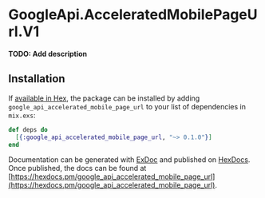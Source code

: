 # GoogleApi.AcceleratedMobilePageUrl.V1

**TODO: Add description**

## Installation

If [available in Hex](https://hex.pm/docs/publish), the package can be installed
by adding `google_api_accelerated_mobile_page_url` to your list of dependencies in `mix.exs`:

```elixir
def deps do
  [{:google_api_accelerated_mobile_page_url, "~> 0.1.0"}]
end
```

Documentation can be generated with [ExDoc](https://github.com/elixir-lang/ex_doc)
and published on [HexDocs](https://hexdocs.pm). Once published, the docs can
be found at [https://hexdocs.pm/google_api_accelerated_mobile_page_url](https://hexdocs.pm/google_api_accelerated_mobile_page_url).
